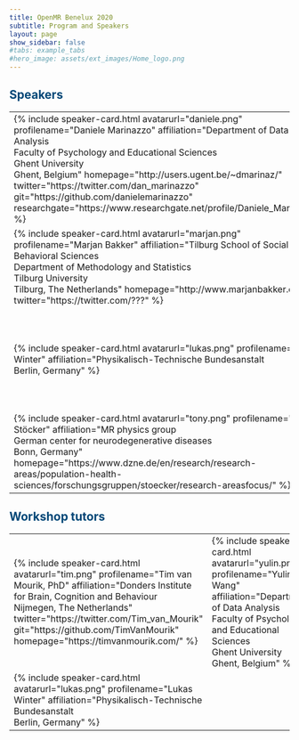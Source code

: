 ```yaml
---
title: OpenMR Benelux 2020
subtitle: Program and Speakers
layout: page
show_sidebar: false
#tabs: example_tabs
#hero_image: assets/ext_images/Home_logo.png
---
```


<!--- ## Information about the confirmed speakers -->

<!--# ![speaker_1](assets/ext_images/speakers/)-->

<a id="speakers"></a>

## <span style="color:#004777"> Speakers </span>
<!-- ## <span style="margin:auto; display:table; color:#004777"> Speakers </span> -->

<table border="0" cellpadding="0 15px 0 15px;">

<tr>
<td width="50%" align="left" valign="center">
<a name="daniele"></a>
{% include speaker-card.html
  avatarurl="daniele.png"
  profilename="Daniele Marinazzo"
  affiliation="Department of Data Analysis <br>Faculty of Psychology and Educational Sciences <br>Ghent University <br>Ghent, Belgium"
  homepage="http://users.ugent.be/~dmarinaz/"
  twitter="https://twitter.com/dan_marinazzo"                                                                                             git="https://github.com/danielemarinazzo"
  researchgate="https://www.researchgate.net/profile/Daniele_Marinazzo" %}
</td>

<td width="50%" align="left" valign="center">
<a name="kirstie"></a>
{% include speaker-card.html
  avatarurl="kirstie_2.png"
  profilename="Kirstie Whitaker"
  affiliation="The Alan Turing Institute <br>London, UK"
  homepage="https://whitakerlab.github.io/about/"
  twitter="https://twitter.com/kirstie_j"
  git="https://github.com/KirstieJane"
  researchgate="https://www.researchgate.net/profile/Kirstie_Whitaker" %}
</td>
</tr>
  
<tr>
<td width="50%" align="left" valign="center">
<a name="marjan"></a>
{% include speaker-card.html
  avatarurl="marjan.png"
  profilename="Marjan Bakker"
  affiliation="Tilburg School of Social and Behavioral Sciences <br>Department of Methodology and Statistics <br>Tilburg University <br>Tilburg, The Netherlands"
  homepage="http://www.marjanbakker.eu/"
  twitter="https://twitter.com/???" %}
</td>

<td width="50%" align="left" valign="left">                                                            
<a name="pim"></a>
{% include speaker-card.html
  avatarurl="pim.png"
  profilename="Pim Pullens"
  affiliation="Ghent Institute for Functional & Metabolic Imaging <br>Ghent, Belgium"  %}
</td>
</tr>

<tr>
<td width="50%" align="left" valign="center">                                                          
<a name="lukas"></a>
{% include speaker-card.html
  avatarurl="lukas.png"
  profilename="Lukas Winter"
  affiliation="Physikalisch-Technische Bundesanstalt <br>Berlin, Germany" %}
</td>         
  
<td width="50%" align="left" valign="center">                                                          
<a name="cassandra"></a>
{% include speaker-card.html
  avatarurl="cass.png"
  profilename="Cassandra Gould van Praag"
  affiliation="Psychopharmacology and Emotion Research Laboratory <br>Department of Psychiatry <br>University of Oxford <br>Oxford, UK"
  homepage="https://www.psych.ox.ac.uk/team/cassandra-gould-van-praag"
  git="https://github.com/cassgvp"
  twitter="https://twitter.com/cassgvp" %}
</td>
</tr>

<tr>
<td width="50%" align="left" valign="center">
<a name="tony"></a>
{% include speaker-card.html
  avatarurl="tony.png"
  profilename="Tony Stöcker"
  affiliation="MR physics group <br>German center for neurodegenerative diseases <br>Bonn, Germany"
  homepage="https://www.dzne.de/en/research/research-areas/population-health-sciences/forschungsgruppen/stoecker/research-areasfocus/" %}
</td>
</tr>
</table>

<!-- <a id="tutors"></a> --->
## <span style="color:#004777">  Workshop tutors </span>
                                                                                                        
<table border="0" cellpadding="0 15px 0 15px;">

<tr>
<td width="50%" align="left" valign="center">                                                           
<a name="tim"></a>
{% include speaker-card.html
  avatarurl="tim.png"
  profilename="Tim van Mourik, PhD"  
  affiliation="Donders Institute for Brain, Cognition and Behaviour <br>Nijmegen, The Netherlands"
  twitter="https://twitter.com/Tim_van_Mourik"
  git="https://github.com/TimVanMourik"
  homepage="https://timvanmourik.com/" %}
</td>

<td width="50%" align="left" valign="center">
<a name="yulin"></a>
{% include speaker-card.html
  avatarurl="yulin.png"
  profilename="Yulin Wang"
  affiliation="Department of Data Analysis <br>Faculty of Psychology and Educational Sciences <br>Ghent University <br>Ghent, Belgium" %}
</td>
</tr>                                                                                                   
<tr>                                                                                                    
<td width="50%" align="left" valign="center">
<a name="lukas"></a>
{% include speaker-card.html
  avatarurl="lukas.png"
  profilename="Lukas Winter"
  affiliation="Physikalisch-Technische Bundesanstalt <br>Berlin, Germany" %}
</td>
</tr>                                                                                                  
</table>
